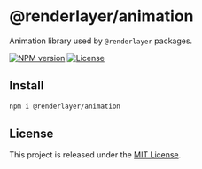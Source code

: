 # @renderlayer/animation

Animation library used by `@renderlayer` packages.

[![NPM version][npm-badge]][npm-url]
[![License][license-badge]][license-url]

## Install

```bash
npm i @renderlayer/animation
```

## License

This project is released under the [MIT License](license-url).

[npm-badge]: https://img.shields.io/npm/v/@renderlayer/animation
[npm-url]: https://www.npmjs.com/package/@renderlayer/animation
[license-badge]: https://img.shields.io/npm/l/renderlayer.svg?cacheSeconds=2592000
[license-url]: https://github.com/epreston/renderlayer/blob/main/LICENSE
